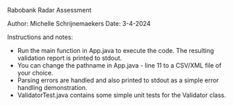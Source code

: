 Rabobank Radar Assessment

Author: Michelle Schrijnemaekers
Date: 3-4-2024

Instructions and notes:
- Run the main function in App.java to execute the code. The resulting validation report is printed to stdout.
- You can change the pathname in App.java - line 11 to a CSV/XML file of your choice.
- Parsing errors are handled and also printed to stdout as a simple error handling demonstration.
- ValidatorTest.java contains some simple unit tests for the Validator class.